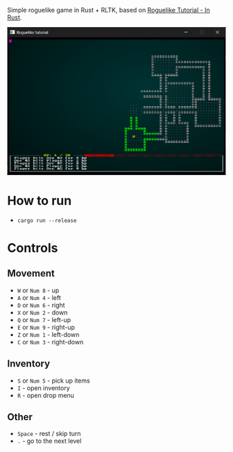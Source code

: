 Simple roguelike game in Rust + RLTK, based on [Roguelike Tutorial - In Rust](https://bfnightly.bracketproductions.com/rustbook/chapter_0.html).

![image](./doc/main_screen.png)

# How to run

* `cargo run --release`

# Controls

## Movement

* `W` or `Num 8` - up
* `A` or `Num 4` - left
* `D` or `Num 6` - right
* `X` or `Num 2` - down
* `Q` or `Num 7` - left-up
* `E` or `Num 9` - right-up
* `Z` or `Num 1` - left-down
* `C` or `Num 3` - right-down

## Inventory

* `S` or `Num 5` - pick up items
* `I` - open inventory
* `R` - open drop menu

## Other

* `Space` - rest / skip turn
* `.` - go to the next level
